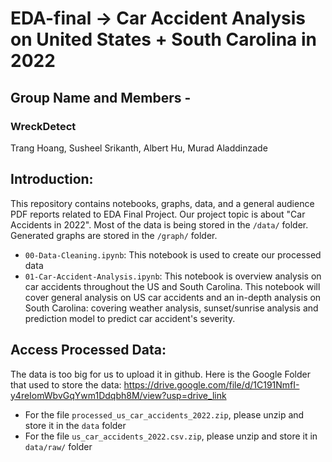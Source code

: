 # EDA-final -> Car Accident Analysis on United States + South Carolina in 2022

## Group Name and Members -
### WreckDetect
Trang Hoang, Susheel Srikanth, Albert Hu, Murad Aladdinzade 

## Introduction: 
This repository contains notebooks, graphs, data, and a general audience PDF reports related to EDA Final Project. Our project topic is about "Car Accidents in 2022". Most of the data is being stored in the `/data/` folder. Generated graphs are stored in the `/graph/` folder. 


- `00-Data-Cleaning.ipynb`: This notebook is used to create our processed data
- `01-Car-Accident-Analysis.ipynb`: This notebook is overview analysis on car accidents throughout the US and South Carolina. This notebook will cover general analysis on US car accidents and an in-depth analysis on South Carolina: covering weather analysis, sunset/sunrise analysis and prediction model to predict car accident's severity.

## Access Processed Data: 
The data is too big for us to upload it in github. Here is the Google Folder that used to store the data: https://drive.google.com/file/d/1C191NmfI-y4reIomWbvGqYwm1Ddqbh8M/view?usp=drive_link

- For the file `processed_us_car_accidents_2022.zip`, please unzip and store it in the `data` folder 
- For the file `us_car_accidents_2022.csv.zip`, please unzip and store it in `data/raw/` folder
